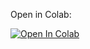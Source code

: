 Open in Colab:

[![Open In Colab](https://colab.research.google.com/assets/colab-badge.svg)](https://colab.research.google.com/github/Azarodnyuk/MLatURL2021/blob/main/day%204/07-python-Titanic.ipynb)
